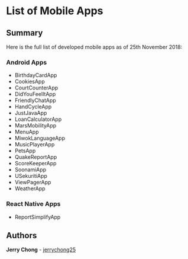 # List of Mobile Apps

## Summary

Here is the full list of developed mobile apps as of 25th November 2018:

### Android Apps
* BirthdayCardApp
* CookiesApp
* CourtCounterApp
* DidYouFeelItApp
* FriendlyChatApp
* HandCycleApp
* JustJavaApp
* LoanCalculatorApp
* MarsMobilityApp
* MenuApp
* MiwokLanguageApp
* MusicPlayerApp
* PetsApp
* QuakeReportApp
* ScoreKeeperApp
* SoonamiApp
* USekuritiApp
* ViewPagerApp
* WeatherApp

### React Native Apps
* ReportSimplifyApp

## Authors

**Jerry Chong** - [jerrychong25](https://github.com/jerrychong25)
